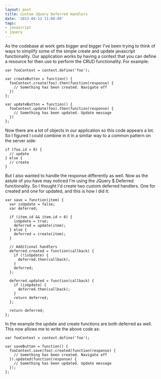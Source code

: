 ```yaml
---
layout: post
title: Custom JQuery Deferred Handlers
date: '2013-04-22 11:00:00'
tags:
- javascript
- jquery
---
```


As the codebase at work gets bigger and bigger I've been trying to think of ways to simplify some of the simple create and update javascript functionality. Our application works by having a context that you can define a resource for then use to perform the CRUD functionality. For example:

```language-javascript
var fooContext = context.define('foo');

var createButton = function() {
  fooContext.create(foo).then(function(response) {
    // Something has been created. Navigate off
  })
};

var updateButton = function() {
  fooContext.update(foo).then(function(response) {
    // Something has been updated. Update message
  })
};
```

Now there are a lot of objects in our application so this code appears a lot. So I figured I could combine in it in a similar way to a common pattern on the server side:

```language-javascript
if (foo.id > 0) {
  // update
} else {
  // create
}
```

But I also wanted to handle the response differently as well. Now as the astute of you have may noticed I'm using the JQuery $.Deferred functionality. So I thought I'd create two custom deferred handlers. One for created and one for updated, and this is how I did it:

```language-javascript
var save = function(item) {
  var isUpdate = false;
  var deferred;

  if (item.id && item.id > 0) {
    isUpdate = true;
    deferred = update(item);
  } else {
    deferred = create(item);
  }

  // Additional handlers
  deferred.created = function(callback) {
    if (!isUpdate) {
      deferred.then(callback);
    }
    deferred;
  };

  deferred.updated = function(callback) {
    if (isUpdate) {
      deferred.then(callback);
    }
    return deferred;
  }; 

  return deferred;
};
```

In the example the update and create functions are both deferred as well. This now allows me to write the above code as:

```language-javascript
var fooContext = context.define('foo');

var saveButton = function() {
  fooContext.save(foo).created(function(response) {
    // Something has been created. Navigate off
  }).updated(function(response) {
    // Something has been updated. Update message
  });
};
```
